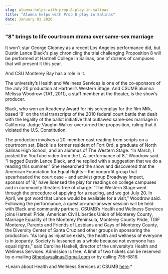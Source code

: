 ```yaml
---
slug: alumna-helps-with-prop-8-play-in-salinas
title: "Alumna helps with Prop 8 play in Salinas"
date: January 01 2020
---
```


 
<h3>"8" brings to life courtroom drama over same-sex marriage</h3>
<p>
  It won't star George Clooney as a recent Los Angeles performance did, but
  Dustin Lance Black's play chronicling the trial challenging Proposition 8 will
  be performed at Hartnell College in Salinas, one of dozens of campuses that
  will present it this year.
</p>
<p>And CSU Monterey Bay has a role in it.</p>
<p>
  The university’s Health and Wellness Services is one of the co&#45;sponsors of
  the July 20 production at Hartnell’s Western Stage. And CSUMB alumna Melissa
  Woodrow &#40;TAT, 2011&#41;, a staff member at the theater, is the show’s
  producer.
</p>
<p>
  Black, who won an Academy Award for his screenplay for the film Milk, based
  '8' on the trial transcripts of the 2010 federal court battle that dealt with
  the legality of the ballot initiative that outlawed same&#45;sex marriage in
  California. Judge Vaughn Walker overturned the proposition, ruling that it
  violated the U.S. Constitution.
</p>
<p>
  The production involves a 20&#45;member cast reading from scripts on a
  courtroom set. Black is a former resident of Fort Ord, a graduate of North
  Salinas High School, and an alumnus of The Western Stage. “In March, I posted
  the YouTube video from the L.A. performance of 8,” Woodrow said. “I tagged
  Dustin Lance Black, and he replied with a suggestion that we do a reading this
  summer.” She researched the show and discovered that the American Foundation
  for Equal Rights – the nonprofit group that spearheaded the court case – and
  activist group Broadway Impact, sponsors of '8,' have licensed the play for
  readings on college campuses and in community theaters free of charge. “The
  Western Stage went through the procedure of applying for a reading, and we got
  July 20. In April, we got word that Lance would be available for a visit,”
  Woodrow said. Following the performance, a question&#45;and&#45;answer session
  will be held with Black and community partners. CSUMB’s Health and Wellness
  Services joins Hartnell Pride, American Civil Liberties Union of Monterey
  County, Marriage Equality of the Monterey Peninsula, Monterey County Pride,
  TGIF Monterey, Parents and Friends of Lesbians and Gays of Monterey County,
  the Diversity Center of Santa Cruz and other groups in sponsoring the
  production. “As long as injustice exists, the health and wellness of everyone
  is in jeopardy. Society is lessened as a whole because not everyone has equal
  rights,” said Caroline Haskell, director of the university’s Health and
  Wellness Services. Admission is free. A limit of two tickets can be reserved
  by e&#45;mailing
  <a
    href="&#x6d;&#97;&#105;l&#x74;&#x6f;&#58;8&#x74;&#x68;&#101;&#112;&#x6c;&#x61;&#121;&#115;&#x61;&#x6c;&#105;&#110;&#x61;&#x73;&#64;&#103;&#x6d;&#x61;&#105;&#108;.&#x63;&#x6f;&#109;"
    >8theplaysalinas@gmail.com</a
  >
  or by calling 755&#45;6816.
</p>
<p>
  &#42;Learn about Health and Wellness Services at CSUMB
  <a href="https://pgcc.csumb.edu/health&#45;wellness&#45;services">here</a
  >.&#42;
</p>
 
